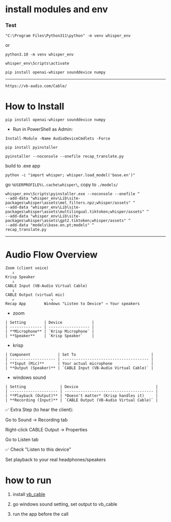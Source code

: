 # install modules and env

### Test

`"C:\Program Files\Python311\python" -m venv whisper_env`

or

`python3.10 -m venv whisper_env`

`whisper_env\Scripts\activate`

`pip install openai-whisper sounddevice numpy`

---

`https://vb-audio.com/Cable/`

# How to Install

`pip install openai-whisper sounddevice numpy`

- Run in PowerShell as Admin:

`Install-Module -Name AudioDeviceCmdlets -Force`

`pip install pyinstaller`

`pyinstaller --noconsole --onefile recap_translate.py`

build to .exe app

`python -c "import whisper; whisper.load_model('base.en')"`

go `%USERPROFILE%\.cache\whisper\`, copy to `./models/`

```
whisper_env\Scripts\pyinstaller.exe --noconsole --onefile ^
--add-data "whisper_env\Lib\site-packages\whisper\assets\mel_filters.npz;whisper/assets" ^
--add-data "whisper_env\Lib\site-packages\whisper\assets\multilingual.tiktoken;whisper/assets" ^
--add-data "whisper_env\Lib\site-packages\whisper\assets\gpt2.tiktoken;whisper/assets" ^
--add-data "models\base.en.pt;models" ^
recap_translate.py
```

---

# Audio Flow Overview

```
Zoom (client voice)
   ↓
Krisp Speaker
   ↓
CABLE Input (VB-Audio Virtual Cable)
   ↓
CABLE Output (virtual mic)
   ↙                ↘
Recap App        Windows "Listen to Device" → Your speakers
```

- zoom

```
| Setting        | Device             |
| -------------- | ------------------ |
| **Microphone** | `Krisp Microphone` |
| **Speaker**    | `Krisp Speaker`    |
```

- krisp

```
| Component            | Set To                                 |
| -------------------- | -------------------------------------- |
| **Input (Mic)**      | Your actual microphone                 |
| **Output (Speaker)** | `CABLE Input (VB-Audio Virtual Cable)` |
```

- windows sound

```
| Setting               | Device                                  |
| --------------------- | --------------------------------------- |
| **Playback (Output)** | *Doesn't matter* (Krisp handles it)     |
| **Recording (Input)** | `CABLE Output (VB-Audio Virtual Cable)` |
```

✅ Extra Step (to hear the client):

Go to Sound → Recording tab

Right-click CABLE Output → Properties

Go to Listen tab

✅ Check "Listen to this device"

Set playback to your real headphones/speakers

# how to run

1. install [vb_cable](https://vb-audio.com/Cable/)

2. go windows sound setting, set output to vb_cable

3. run the app before the call
